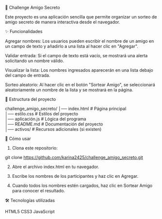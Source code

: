 🎁 Challenge Amigo Secreto

Este proyecto es una aplicación sencilla que permite organizar un sorteo de amigo secreto de manera interactiva desde el navegador.

✨ Funcionalidades

Agregar nombres: Los usuarios pueden escribir el nombre de un amigo en un campo de texto y añadirlo a una lista al hacer clic en "Agregar".

Validar entrada: Si el campo de texto está vacío, se mostrará una alerta solicitando un nombre válido.

Visualizar la lista: Los nombres ingresados aparecerán en una lista debajo del campo de entrada.

Sorteo aleatorio: Al hacer clic en el botón "Sortear Amigo", se seleccionará aleatoriamente un nombre de la lista y se mostrará en la página.


📂 Estructura del proyecto

challenge_amigo_secreto/
│── index.html # Página principal  
│── estilo.css # Estilos del proyecto  
│── aplicación.js # Lógica del programa  
│── README.md # Documentación del proyecto  
│── activos/ # Recursos adicionales (si existen)

🚀 Cómo usar

1. Clona este repositorio:

git clone https://github.com/karina2425/challenge_amigo_secreto.git


2. Abre el archivo index.html en tu navegador.


3. Escribe los nombres de los participantes y haz clic en Agregar.


4. Cuando todos los nombres estén cargados, haz clic en Sortear Amigo para conocer el resultado.



🛠️ Tecnologías utilizadas

HTML5
CSS3
JavaScript
